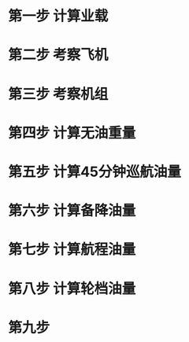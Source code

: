 # 第一步 计算业载

# 第二步 考察飞机

# 第三步 考察机组

# 第四步 计算无油重量

# 第五步 计算45分钟巡航油量

# 第六步 计算备降油量

# 第七步 计算航程油量

# 第八步 计算轮档油量

# 第九步 